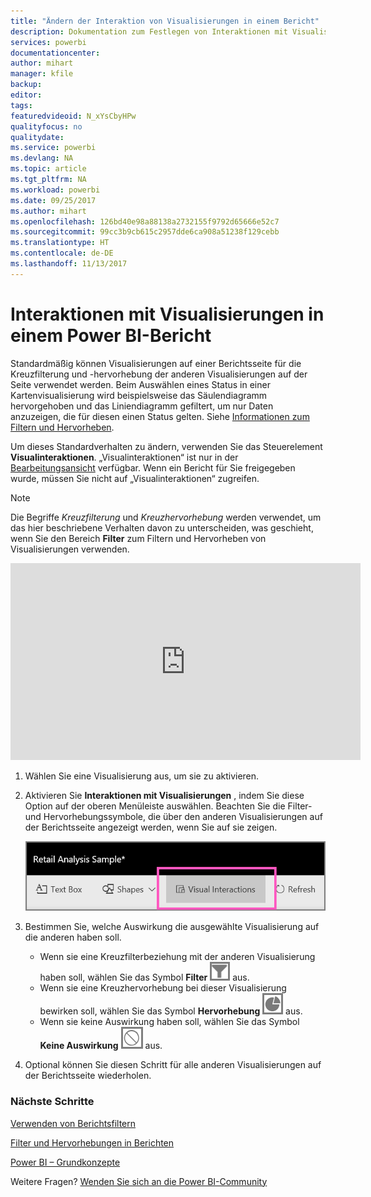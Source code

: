 ```yaml
---
title: "Ändern der Interaktion von Visualisierungen in einem Bericht"
description: Dokumentation zum Festlegen von Interaktionen mit Visualisierungen in einem Microsoft Power BI-Bericht.
services: powerbi
documentationcenter: 
author: mihart
manager: kfile
backup: 
editor: 
tags: 
featuredvideoid: N_xYsCbyHPw
qualityfocus: no
qualitydate: 
ms.service: powerbi
ms.devlang: NA
ms.topic: article
ms.tgt_pltfrm: NA
ms.workload: powerbi
ms.date: 09/25/2017
ms.author: mihart
ms.openlocfilehash: 126bd40e98a88138a2732155f9792d65666e52c7
ms.sourcegitcommit: 99cc3b9cb615c2957dde6ca908a51238f129cebb
ms.translationtype: HT
ms.contentlocale: de-DE
ms.lasthandoff: 11/13/2017
---
```

# <a name="visualization-interactions-in-a-power-bi-report"></a>Interaktionen mit Visualisierungen in einem Power BI-Bericht
Standardmäßig können Visualisierungen auf einer Berichtsseite für die Kreuzfilterung und -hervorhebung der anderen Visualisierungen auf der Seite verwendet werden.
Beim Auswählen eines Status in einer Kartenvisualisierung wird beispielsweise das Säulendiagramm hervorgehoben und das Liniendiagramm gefiltert, um nur Daten anzuzeigen, die für diesen einen Status gelten.
Siehe [Informationen zum Filtern und Hervorheben](power-bi-reports-filters-and-highlighting.md).

Um dieses Standardverhalten zu ändern, verwenden Sie das Steuerelement **Visualinteraktionen**. „Visualinteraktionen“ ist nur in der [Bearbeitungsansicht](service-interact-with-a-report-in-editing-view.md) verfügbar. Wenn ein Bericht für Sie freigegeben wurde, müssen Sie nicht auf „Visualinteraktionen“ zugreifen.

> [!NOTE]
> Die Begriffe *Kreuzfilterung* und *Kreuzhervorhebung* werden verwendet, um das hier beschriebene Verhalten davon zu unterscheiden, was geschieht, wenn Sie den Bereich **Filter** zum Filtern und Hervorheben von Visualisierungen verwenden.  
> 
> 

<iframe width="560" height="315" src="https://www.youtube.com/embed/N_xYsCbyHPw?list=PL1N57mwBHtN0JFoKSR0n-tBkUJHeMP2cP" frameborder="0" allowfullscreen></iframe>

1. Wählen Sie eine Visualisierung aus, um sie zu aktivieren.  
2. Aktivieren Sie **Interaktionen mit Visualisierungen** , indem Sie diese Option auf der oberen Menüleiste auswählen. Beachten Sie die Filter- und Hervorhebungssymbole, die über den anderen Visualisierungen auf der Berichtsseite angezeigt werden, wenn Sie auf sie zeigen.
   
    ![](media/service-reports-visual-interactions/pbi-visual-interaction-icon.png)
3. Bestimmen Sie, welche Auswirkung die ausgewählte Visualisierung auf die anderen haben soll.  
   
   * Wenn sie eine Kreuzfilterbeziehung mit der anderen Visualisierung haben soll, wählen Sie das Symbol **Filter** ![](media/service-reports-visual-interactions/pbi-filter-icon-outlined.png) aus.
   * Wenn sie eine Kreuzhervorhebung bei dieser Visualisierung bewirken soll, wählen Sie das Symbol **Hervorhebung** ![](media/service-reports-visual-interactions/pbi-highlight-icon-outlined.png) aus.
   * Wenn sie keine Auswirkung haben soll, wählen Sie das Symbol **Keine Auswirkung** ![](media/service-reports-visual-interactions/pbi-noimpact-icon-outlined.png) aus.
4. Optional können Sie diesen Schritt für alle anderen Visualisierungen auf der Berichtsseite wiederholen.

### <a name="next-steps"></a>Nächste Schritte
[Verwenden von Berichtsfiltern](power-bi-how-to-report-filter.md)

[Filter und Hervorhebungen in Berichten](power-bi-reports-filters-and-highlighting.md)

[Power BI – Grundkonzepte](service-basic-concepts.md)

Weitere Fragen? [Wenden Sie sich an die Power BI-Community](http://community.powerbi.com/)

